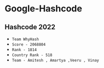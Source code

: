 # Google-Hashcode

## Hashcode 2022
* ` Team WhyHash `
* ` Score - 2068804 `
* ` Rank - 1814 `
* ` Country Rank - 518 `
* ` Team - Amitesh , Amartya ,Veeru , Vinay ` 
